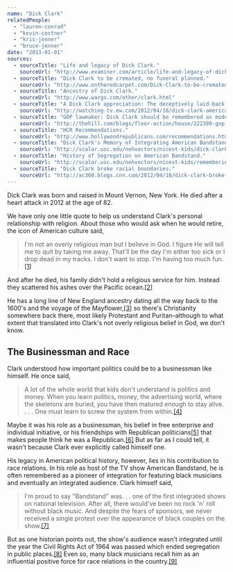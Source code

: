 ```yaml
---
name: "Dick Clark"
relatedPeople:
  - "lauren-conrad"
  - "kevin-costner"
  - "kris-jenner"
  - "bruce-jenner"
date: "2013-01-01"
sources:
  - sourceTitle: "Life and legacy of Dick Clark."
    sourceUrl: "http://www.examiner.com/article/life-and-legacy-of-dick-clark-remembering-an-inspirational-icon"
  - sourceTitle: "Dick Clark to be cremated, no funeral planned."
    sourceUrl: "http://www.ontheredcarpet.com/Dick-Clark-to-be-cremated--no-funeral-planned/8630126"
  - sourceTitle: "Ancestry of Dick Clark."
    sourceUrl: "http://www.wargs.com/other/clark.html"
  - sourceTitle: "A Dick Clark appreciation: The deceptively laid-back, conservative revolutionary."
    sourceUrl: "http://watching-tv.ew.com/2012/04/18/dick-clark-american-bandstand-pyramid-rockin-eve/"
  - sourceTitle: "GOP lawmaker: Dick Clark should be remembered as model of free enterprise."
    sourceUrl: "http://thehill.com/blogs/floor-action/house/222389-gop-lawmaker-says-dick-clark-should-be-remembered-as-model-of-free-enterprise-system"
  - sourceTitle: "HCR Recommendations."
    sourceUrl: "http://www.hollywoodrepublicans.com/recommendations.htm"
  - sourceTitle: "Dick Clark's Memory of Integrating American Bandstand."
    sourceUrl: "http://scalar.usc.edu/nehvectors/nicest-kids/dick-clarks-popular-history-of-american-bandstand?path=legacy"
  - sourceTitle: "History of Segregation on American Bandstand."
    sourceUrl: "http://scalar.usc.edu/nehvectors/nicest-kids/remembering-american-bandstand-forgetting-segregation?path=legacy"
  - sourceTitle: "Dick Clark broke racial boundaries."
    sourceUrl: "http://ac360.blogs.cnn.com/2012/04/18/dick-clark-broke-racial-boundaries/"
---
```


Dick Clark was born and raised in Mount Vernon, New York. He died after a heart attack in 2012 at the age of 82.

We have only one little quote to help us understand Clark's personal relationship with religion. About those who would ask when he would retire, the icon of American culture said,

>I'm not an overly religious man but I believe in God. I figure He will tell me to quit by taking me away. That'll be the day I'm either too sick or I drop dead in my tracks. I don't want to stop. I'm having too much fun.<a class="source-citation" href="#http://www.examiner.com/article/life-and-legacy-of-dick-clark-remembering-an-inspirational-icon" title="Life and legacy of Dick Clark.">[1]</a>

And after he died, his family didn't hold a religious service for him. Instead they scattered his ashes over the Pacific ocean.<a class="source-citation" href="#http://www.ontheredcarpet.com/Dick-Clark-to-be-cremated--no-funeral-planned/8630126" title="Dick Clark to be cremated, no funeral planned.">[2]</a>

He has a long line of New England ancestry dating all the way back to the 1600's and the voyage of the Mayflower,<a class="source-citation" href="#http://www.wargs.com/other/clark.html" title="Ancestry of Dick Clark.">[3]</a> so there's Christianity somewhere back there, most likely Protestant and Puritan–although to what extent that translated into Clark's not overly religious belief in God, we don't know.


## The Businessman and Race

Clark understood how important politics could be to a businessman like himself. He once said,

>A lot of the whole world that kids don't understand is politics and money. When you learn politics, money, the advertising world, where the skeletons are buried, you have then matured enough to stay alive. . . . One must learn to screw the system from within.<a class="source-citation" href="#http://watching-tv.ew.com/2012/04/18/dick-clark-american-bandstand-pyramid-rockin-eve/" title="A Dick Clark appreciation: The deceptively laid-back, conservative revolutionary.">[4]</a>

Maybe it was his role as a businessman, his belief in free enterprise and individual initiative, or his friendships with Republican politicians<a class="source-citation" href="#http://thehill.com/blogs/floor-action/house/222389-gop-lawmaker-says-dick-clark-should-be-remembered-as-model-of-free-enterprise-system" title="GOP lawmaker: Dick Clark should be remembered as model of free enterprise.">[5]</a> that makes people think he was a Republican.<a class="source-citation" href="#http://www.hollywoodrepublicans.com/recommendations.htm" title="HCR Recommendations.">[6]</a> But as far as I could tell, it wasn't because Clark ever explicitly called himself one.

His legacy in American political history, however, lies in his contribution to race relations. In his role as host of the TV show American Bandstand, he is often remembered as a pioneer of integration for featuring black musicians and eventually an integrated audience. Clark himself said,

>I'm proud to say "Bandstand" was. . . one of the first integrated shows on national television. After all, there would've been no rock 'n' roll without black music. And despite the fears of sponsors, we never received a single protest over the appearance of black couples on the show.<a class="source-citation" href="#http://scalar.usc.edu/nehvectors/nicest-kids/dick-clarks-popular-history-of-american-bandstand?path=legacy" title="Dick Clark&apos;s Memory of Integrating American Bandstand.">[7]</a>

But as one historian points out, the show's audience wasn't integrated until the year the Civil Rights Act of 1964 was passed which ended segregation in public places.<a class="source-citation" href="#http://scalar.usc.edu/nehvectors/nicest-kids/remembering-american-bandstand-forgetting-segregation?path=legacy" title="History of Segregation on American Bandstand.">[8]</a> Even so, many black musicians recall him as an influential positive force for race relations in the country.<a class="source-citation" href="#http://ac360.blogs.cnn.com/2012/04/18/dick-clark-broke-racial-boundaries/" title="Dick Clark broke racial boundaries.">[9]</a>